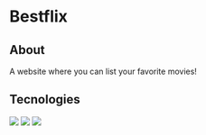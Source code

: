<h1>Bestflix</h1>

<h2>About</h2>
<p>A website where you can list your favorite movies!</p>

##  Tecnologies
<div>
  <img src="https://img.shields.io/badge/HTML-239120?style=for-the-badge&logo=html5&logoColor=white">
  <img src="https://img.shields.io/badge/CSS-239120?&style=for-the-badge&logo=css3&logoColor=white">
  <img src=" https://img.shields.io/wordpress/plugin/required-php/:slug&logo=css3&logoColor=white">
 
</div>

